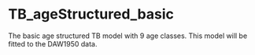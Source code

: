 # TB_ageStructured_basic
The basic age structured TB model with 9 age classes. This model will be fitted to the DAW1950 data.
